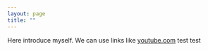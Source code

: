 ```yaml
---
layout: page
title: ""
---
```


Here introduce myself. We can use links like [youtube.com](https://www.youtube.com) test test

